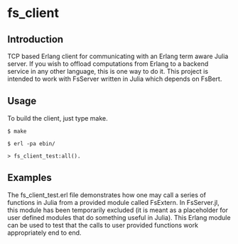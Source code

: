 fs_client
=========

Introduction
------------

TCP based Erlang client for communicating with an Erlang term aware Julia server. If you wish to offload computations from Erlang to a backend service in any other language, this is one way to do it. This project is intended to work with FsServer written in Julia which depends on FsBert.

Usage
-----

To build the client, just type make.

`$ make`

`$ erl -pa ebin/`

`> fs_client_test:all().`

Examples
--------

The fs_client_test.erl file demonstrates how one may call a series of functions in Julia from a provided module called FsExtern. In FsServer.jl, this module has been temporarily excluded (it is meant as a placeholder for user defined modules that do something useful in Julia). This Erlang module can be used to test that the calls to user provided functions work appropriately end to end.




